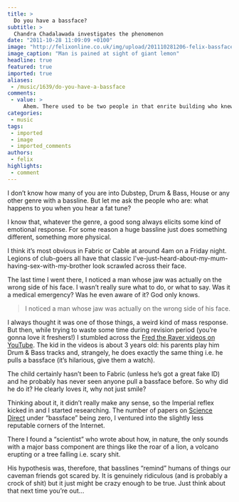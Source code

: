 ```yaml
---
title: >
  Do you have a bassface?
subtitle: >
  Chandra Chadalawada investigates the phenomenon
date: "2011-10-28 11:09:09 +0100"
image: "http://felixonline.co.uk/img/upload/201110281206-felix-bassface_mampiswift15_7.jpg"
image_caption: "Man is pained at sight of giant lemon"
headline: true
featured: true
imported: true
aliases:
 - /music/1639/do-you-have-a-bassface
comments:
 - value: >
     Ahem. There used to be two people in that enrite building who knew who New Order was every time I had to come over for a meeting, that is.But maybe I should be nice. Before 1993, no St. Louis radio station would play anything by NO but True Faith, except maybe on Sunday nights when Les Aaron had a two- or three-hour alternative music show on the less popular of the two Top 40 stations.I think it's funny every time I hear someone with a ringtone that sounds like an old Western Electric rotary, someone walks up to them and asks where they got that ringtone. Imagine that, a phone that sounds like a phone ,Andrew Weiss' lines are thick like flying<a href="http://dhzkvyc.com"> eatlhpnes</a>, great choice. There are a lot of amazing 4 strings players out there, i would add Joe Lally, he's always right., aging facial hewlett-packard communities large both girls many
categories:
 - music
tags:
 - imported
 - image
 - imported_comments
authors:
 - felix
highlights:
 - comment
---
```


I don’t know how many of you are into Dubstep, Drum & Bass, House or any other genre with a bassline. But let me ask the people who are: what happens to you when you hear a fat tune?

I know that, whatever the genre, a good song always elicits some kind of emotional response. For some reason a huge bassline just does something different, something more physical.

I think it’s most obvious in Fabric or Cable at around 4am on a Friday night. Legions of club-goers all have that classic I’ve-just-heard-about-my-mum-having-sex-with-my-brother look scrawled across their face.

The last time I went there, I noticed a man whose jaw was actually on the wrong side of his face. I wasn’t really sure what to do, or what to say. Was it a medical emergency? Was he even aware of it? God only knows.

> I noticed a man whose jaw was actually on the wrong side of his face.

I always thought it was one of those things, a weird kind of mass response. But then, while trying to waste some time during revision period (you’re gonna love it freshers!) I stumbled across the [Fred the Raver videos on YouTube](http://www.youtube.com/watch?v=dRUS5VfkJls). The kid in the videos is about 3 years old: his parents play him Drum & Bass tracks and, strangely, he does exactly the same thing i.e. he pulls a bassface (it’s hilarious, give them a watch).

The child certainly hasn’t been to Fabric (unless he’s got a great fake ID) and he probably has never seen anyone pull a bassface before. So why did he do it? He clearly loves it, why not just smile?

Thinking about it, it didn’t really make any sense, so the Imperial reflex kicked in and I started researching. The number of papers on [Science Direct](http://www.sciencedirect.com/) under “bassface” being zero, I ventured into the slightly less reputable corners of the Internet.

There I found a “scientist” who wrote about how, in nature, the only sounds with a major bass component are things like the roar of a lion, a volcano erupting or a tree falling i.e. scary shit.

His hypothesis was, therefore, that basslines “remind” humans of things our caveman friends got scared by. It is genuinely ridiculous (and is probably a crock of shit) but it just might be crazy enough to be true.
 Just think about that next time you’re out...
